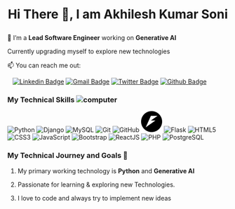 <h1 align="center">
  
  Hi There 👋, I am Akhilesh Kumar Soni
</h1>

🔭 I’m a <b>Lead Software Engineer</b> working on <b>Generative AI</b>

Currently upgrading myself to explore new technologies

📫 You can reach me out: </br>

&nbsp;&nbsp;&nbsp;[![Linkedin Badge](https://img.shields.io/badge/-akhileshsoni-blue?style=flat-square&logo=Linkedin&logoColor=white&link=https://www.linkedin.com/in/akhileshsoni/)](https://www.linkedin.com/in/akhileshsoni/)
[![Gmail Badge](https://img.shields.io/badge/-itsakhileshsoni@gmail.com-red?style=flat-square&logo=Gmail&logoColor=white&link=mailto:itsakhileshsoni@gmail.com)](mailto:itsakhileshsoni@gmail.com)
 [![Twitter Badge](https://img.shields.io/badge/-Akhilesh13Kumar-teal?style=flat-square&logo=Twitter&logoColor=white&link=https://www.twitter.com/Akhilesh13Kumar)](https://www.twitter.com/Akhilesh13Kumar)
 [![Github Badge](https://img.shields.io/badge/-iakhileshsoni-black?style=flat-square&logo=github&logoColor=white&link=https://github.com/iakhileshsoni/)](https://github.com/iakhileshsoni/)


### My Technical Skills ![computer](https://user-images.githubusercontent.com/61263785/119502104-31e11000-bd87-11eb-810a-e82b5794d57e.jpg) 


![Python](https://img.icons8.com/color/48/000000/python.png)   ![Django](https://img.icons8.com/color/48/000000/django.png)   ![MySQL](https://img.icons8.com/color/48/000000/mysql-logo.png)   ![Git](https://img.icons8.com/color/48/000000/git.png)   ![GitHub](https://img.icons8.com/color/48/000000/github-2.png)   <img src="https://raw.githubusercontent.com/simple-icons/simple-icons/develop/icons/fastapi.svg" alt="FastAPI" width="48" height="48">   ![Flask](https://img.icons8.com/color/48/000000/flask.png)   ![HTML5](https://img.icons8.com/color/48/000000/html-5.png)   ![CSS3](https://img.icons8.com/color/48/000000/css3.png)   ![JavaScript](https://img.icons8.com/color/48/000000/javascript.png)   ![Bootstrap](https://img.icons8.com/color/48/000000/bootstrap.png)   ![ReactJS](https://img.icons8.com/color/48/000000/react-native.png)   ![PHP](https://img.icons8.com/color/48/000000/php.png)   <img src="https://www.vectorlogo.zone/logos/postgresql/postgresql-icon.svg" alt="PostgreSQL" width="48" height="48"> 



### My Technical Journey and Goals 🚀



1. My primary working technology is <b>Python</b> and <b>Generative AI</b>

2. Passionate for learning & exploring new Technologies.

3. I love to code and always try to implement new ideas

